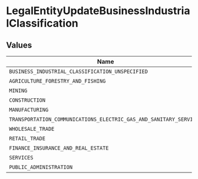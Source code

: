 # LegalEntityUpdateBusinessIndustrialClassification


## Values

| Name                                                               | Value                                                              |
| ------------------------------------------------------------------ | ------------------------------------------------------------------ |
| `BUSINESS_INDUSTRIAL_CLASSIFICATION_UNSPECIFIED`                   | BUSINESS_INDUSTRIAL_CLASSIFICATION_UNSPECIFIED                     |
| `AGRICULTURE_FORESTRY_AND_FISHING`                                 | AGRICULTURE_FORESTRY_AND_FISHING                                   |
| `MINING`                                                           | MINING                                                             |
| `CONSTRUCTION`                                                     | CONSTRUCTION                                                       |
| `MANUFACTURING`                                                    | MANUFACTURING                                                      |
| `TRANSPORTATION_COMMUNICATIONS_ELECTRIC_GAS_AND_SANITARY_SERVICES` | TRANSPORTATION_COMMUNICATIONS_ELECTRIC_GAS_AND_SANITARY_SERVICES   |
| `WHOLESALE_TRADE`                                                  | WHOLESALE_TRADE                                                    |
| `RETAIL_TRADE`                                                     | RETAIL_TRADE                                                       |
| `FINANCE_INSURANCE_AND_REAL_ESTATE`                                | FINANCE_INSURANCE_AND_REAL_ESTATE                                  |
| `SERVICES`                                                         | SERVICES                                                           |
| `PUBLIC_ADMINISTRATION`                                            | PUBLIC_ADMINISTRATION                                              |
